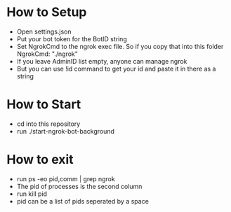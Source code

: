 # How to Setup
- Open settings.json
- Put your bot token for the BotID string
- Set NgrokCmd to the ngrok exec file. So if you copy that into this folder NgrokCmd: "./ngrok"
- If you leave AdminID list empty, anyone can manage ngrok
- But you can use !id command to get your id and paste it in there as a string

# How to Start
- cd into this repository
- run ./start-ngrok-bot-background

# How to exit
- run ps -eo pid,comm | grep ngrok
- The pid of processes is the second column
- run kill pid
- pid can be a list of pids seperated by a space

